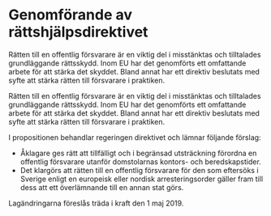 # Genomförande av rättshjälpsdirektivet

Rätten till en offentlig försvarare är en viktig del i misstänktas och tilltalades grundläggande rättsskydd. Inom EU har det genomförts ett omfattande arbete för att stärka det skyddet. Bland annat har ett direktiv beslutats med syfte att stärka rätten till försvarare i praktiken.

Rätten till en offentlig försvarare är en viktig del i misstänktas och tilltalades grundläggande rättsskydd. Inom EU har det genomförts ett omfattande arbete för att stärka det skyddet. Bland annat har ett direktiv beslutats med syfte att stärka rätten till försvarare i praktiken.

I propositionen behandlar regeringen direktivet och lämnar följande förslag:

* Åklagare ges rätt att tillfälligt och i begränsad utsträckning förordna en offentlig försvarare utanför domstolarnas kontors- och beredskapstider.
* Det klargörs att rätten till en offentlig försvarare för den som eftersöks i Sverige enligt en europeisk eller nordisk arresteringsorder gäller fram till dess att ett överlämnande till en annan stat görs.

Lagändringarna föreslås träda i kraft den 1 maj 2019.
